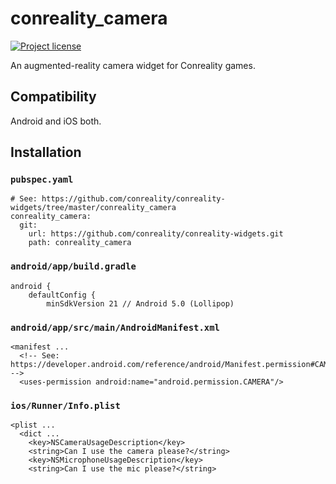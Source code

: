 conreality_camera
=================

[![Project license](https://img.shields.io/badge/license-Public%20Domain-blue.svg)](https://unlicense.org)

An augmented-reality camera widget for Conreality games.

Compatibility
-------------

Android and iOS both.

Installation
------------

### `pubspec.yaml`

    # See: https://github.com/conreality/conreality-widgets/tree/master/conreality_camera
    conreality_camera:
      git:
        url: https://github.com/conreality/conreality-widgets.git
        path: conreality_camera

### `android/app/build.gradle`

    android {
        defaultConfig {
            minSdkVersion 21 // Android 5.0 (Lollipop)

### `android/app/src/main/AndroidManifest.xml`

    <manifest ...
      <!-- See: https://developer.android.com/reference/android/Manifest.permission#CAMERA -->
      <uses-permission android:name="android.permission.CAMERA"/>

### `ios/Runner/Info.plist`

    <plist ...
      <dict ...
        <key>NSCameraUsageDescription</key>
        <string>Can I use the camera please?</string>
        <key>NSMicrophoneUsageDescription</key>
        <string>Can I use the mic please?</string>
